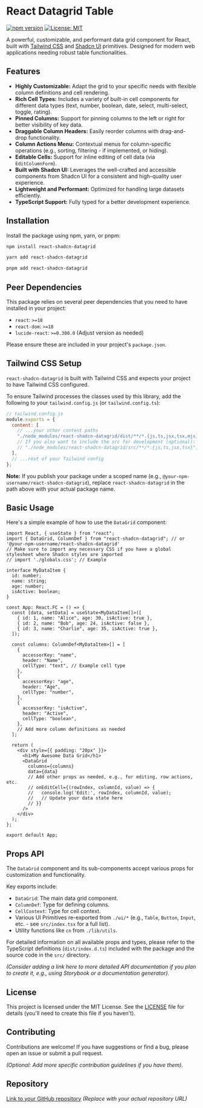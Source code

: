 # React Datagrid Table

[![npm version](https://badge.fury.io/js/react-shadcn-datagrid.svg)](https://badge.fury.io/js/react-shadcn-datagrid)
[![License: MIT](https://img.shields.io/badge/License-MIT-yellow.svg)](https://opensource.org/licenses/MIT)

A powerful, customizable, and performant data grid component for React, built with [Tailwind CSS](https://tailwindcss.com/) and [Shadcn UI](https://ui.shadcn.com/) primitives. Designed for modern web applications needing robust table functionalities.

## Features

- **Highly Customizable:** Adapt the grid to your specific needs with flexible column definitions and cell rendering.
- **Rich Cell Types:** Includes a variety of built-in cell components for different data types (text, number, boolean, date, select, multi-select, toggle, rating).
- **Pinned Columns:** Support for pinning columns to the left or right for better visibility of key data.
- **Draggable Column Headers:** Easily reorder columns with drag-and-drop functionality.
- **Column Actions Menu:** Contextual menus for column-specific operations (e.g., sorting, filtering - if implemented, or hiding).
- **Editable Cells:** Support for inline editing of cell data (via `EditColumnForm`).
- **Built with Shadcn UI:** Leverages the well-crafted and accessible components from Shadcn UI for a consistent and high-quality user experience.
- **Lightweight and Performant:** Optimized for handling large datasets efficiently.
- **TypeScript Support:** Fully typed for a better development experience.

## Installation

Install the package using npm, yarn, or pnpm:

```bash
npm install react-shadcn-datagrid 

yarn add react-shadcn-datagrid 

pnpm add react-shadcn-datagrid 
```

## Peer Dependencies

This package relies on several peer dependencies that you need to have installed in your project:

- `react`: `>=18`
- `react-dom`: `>=18`
- `lucide-react`: `>=0.300.0` (Adjust version as needed)

Please ensure these are included in your project's `package.json`.

## Tailwind CSS Setup

`react-shadcn-datagrid` is built with Tailwind CSS and expects your project to have Tailwind CSS configured.

To ensure Tailwind processes the classes used by this library, add the following to your `tailwind.config.js` (or `tailwind.config.ts`):

```javascript
// tailwind.config.js
module.exports = {
  content: [
    // ...your other content paths
    "./node_modules/react-shadcn-datagrid/dist/**/*.{js,ts,jsx,tsx,mjs}",
    // If you also want to include the src for development (optional):
    // "./node_modules/react-shadcn-datagrid/src/**/*.{js,ts,jsx,tsx}",
  ],
  // ...rest of your Tailwind config
};
```

**Note:** If you publish your package under a scoped name (e.g., `@your-npm-username/react-shadcn-datagrid`), replace `react-shadcn-datagrid` in the path above with your actual package name.

## Basic Usage

Here's a simple example of how to use the `DataGrid` component:

```tsx
import React, { useState } from "react";
import { DataGrid, ColumnDef } from "react-shadcn-datagrid"; // or '@your-npm-username/react-shadcn-datagrid'
// Make sure to import any necessary CSS if you have a global stylesheet where Shadcn styles are imported
// import './globals.css'; // Example

interface MyDataItem {
  id: number;
  name: string;
  age: number;
  isActive: boolean;
}

const App: React.FC = () => {
  const [data, setData] = useState<MyDataItem[]>([
    { id: 1, name: "Alice", age: 30, isActive: true },
    { id: 2, name: "Bob", age: 24, isActive: false },
    { id: 3, name: "Charlie", age: 35, isActive: true },
  ]);

  const columns: ColumnDef<MyDataItem>[] = [
    {
      accessorKey: "name",
      header: "Name",
      cellType: "text", // Example cell type
    },
    {
      accessorKey: "age",
      header: "Age",
      cellType: "number",
    },
    {
      accessorKey: "isActive",
      header: "Active",
      cellType: "boolean",
    },
    // Add more column definitions as needed
  ];

  return (
    <div style={{ padding: "20px" }}>
      <h1>My Awesome Data Grid</h1>
      <DataGrid
        columns={columns}
        data={data}
        // Add other props as needed, e.g., for editing, row actions, etc.
        // onEditCell={(rowIndex, columnId, value) => {
        //   console.log('Edit:', rowIndex, columnId, value);
        //   // Update your data state here
        // }}
      />
    </div>
  );
};

export default App;
```

## Props API

The `DataGrid` component and its sub-components accept various props for customization and functionality.

Key exports include:

- `DataGrid`: The main data grid component.
- `ColumnDef`: Type for defining columns.
- `CellContext`: Type for cell context.
- Various UI Primitives re-exported from `./ui/*` (e.g., `Table`, `Button`, `Input`, etc. - see `src/index.tsx` for a full list).
- Utility functions like `cn` from `./lib/utils`.

For detailed information on all available props and types, please refer to the TypeScript definitions (`dist/index.d.ts`) included with the package and the source code in the `src/` directory.

_(Consider adding a link here to more detailed API documentation if you plan to create it, e.g., using Storybook or a documentation generator)._

## License

This project is licensed under the MIT License. See the [LICENSE](LICENSE.md) file for details (you'll need to create this file if you haven't).

## Contributing

Contributions are welcome! If you have suggestions or find a bug, please open an issue or submit a pull request.

_(Optional: Add more specific contribution guidelines if you have them)._

## Repository

[Link to your GitHub repository](https://github.com/your-username/your-repo-url) _(Replace with your actual repository URL)_
